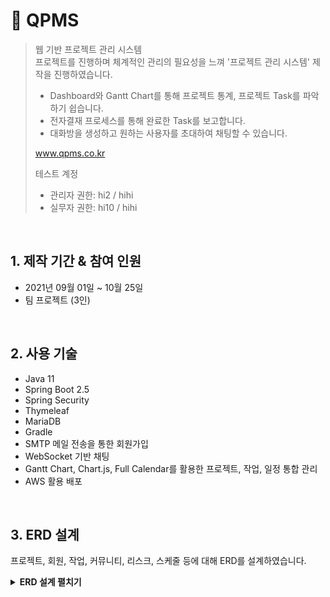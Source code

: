 # :pushpin: QPMS
>웹 기반 프로젝트 관리 시스템 <br>
>프로젝트를 진행하며 체계적인 관리의 필요성을 느껴 '프로젝트 관리 시스템' 제작을 진행하였습니다. <br>
> - Dashboard와 Gantt Chart를 통해 프로젝트 통계, 프로젝트 Task를 파악하기 쉽습니다.
> - 전자결재 프로세스를 통해 완료한 Task를 보고합니다.
> - 대화방을 생성하고 원하는 사용자를 초대하여 채팅할 수 있습니다.
> 
>www.qpms.co.kr <br>
>
>테스트 계정
> - 관리자 권한: hi2 / hihi
> - 실무자 권한: hi10 / hihi

</br>

## 1. 제작 기간 & 참여 인원
- 2021년 09월 01일 ~ 10월 25일
- 팀 프로젝트 (3인)

</br>

## 2. 사용 기술
  - Java 11
  - Spring Boot 2.5
  - Spring Security
  - Thymeleaf
  - MariaDB
  - Gradle
  - SMTP 메일 전송을 통한 회원가입
  - WebSocket 기반 채팅
  - Gantt Chart, Chart.js, Full Calendar를 활용한 프로젝트, 작업, 일정 통합 관리
  - AWS 활용 배포

</br>

## 3. ERD 설계
프로젝트, 회원, 작업, 커뮤니티, 리스크, 스케줄 등에 대해 ERD를 설계하였습니다.

<details>
<summary><b>ERD 설계 펼치기</b></summary>
<div markdown="1">

### 3.1. 전체 ERD 요약
![](https://github.com/chaewon-dev/portfolio/blob/main/src/ERD_summary.png)

### 3.2. 전체 ERD 
![](https://github.com/chaewon-dev/portfolio/blob/main/src/ERD_all.png)

### 3.3. ERD 확대 ver.
![](https://github.com/chaewon-dev/portfolio/blob/main/src/ERD_detail_01.png)
![](https://github.com/chaewon-dev/portfolio/blob/main/src/ERD_detail_02.png)
  
</div>
</details>

</br>
